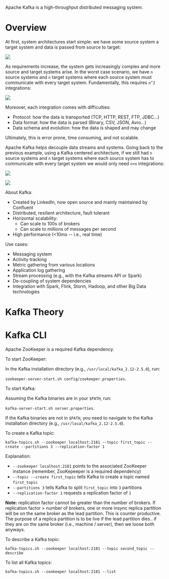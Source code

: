 Apache Kafka is a high-throughput distributed messaging system.

# Overview 

At first, system architectures start simple: we have some source system a target system and data is passed from source to target:

![](https://s3.amazonaws.com/gutucristian.github.io/Kafka/Screen+Shot+2020-06-01+at+5.54.47+PM.png)

As requirements increase, the system gets increasingly complex and more source and target systems arise. In the worst case scenario, we have `n` source systems and `n` target systems where each source system must communicate with every target system. Fundamentally, this requires `n^2` integrations:

![](https://s3.amazonaws.com/gutucristian.github.io/Kafka/Screen+Shot+2020-06-01+at+6.00.54+PM.png)

Moreover, each integration comes with difficulties:
- Protocol: how the data is transported (TCP, HTTP, REST, FTP, JDBC...)
- Data format: how the data is parsed (Binary, CSV, JSON, Avro...)
- Data schema and evolution: how the data is shaped and may change

Ultimately, this is error prone, time consuming, and not scalable.

Apache Kafka helps decouple data streams and systems. Going back to the previous example, using a Kafka centered architecture, if we still had `n` source systems and `n` target systems where each source system has to communicate with every target system we would only need `n+n` integrations:

![](https://s3.amazonaws.com/gutucristian.github.io/Kafka/Screen+Shot+2020-06-01+at+6.04.43+PM.png)

![](https://s3.amazonaws.com/gutucristian.github.io/Kafka/Screen+Shot+2020-06-01+at+6.11.47+PM.png)

About Kafka:
- Created by LinkedIn, now open source and mainly maintained by Confluent
- Distributed, resilient architecture, fault tolerant
- Horizontal scalability:
  - Can scale to 100s of brokers
  - Can scale to millions of messages per second
- High performance (<10ms -- i.e., real time)

Use cases:
- Messaging system
- Activity tracking
- Metric gathering from various locations
- Application log gathering
- Stream processing (e.g., with the Kafka streams API or Spark)
- De-coupling of system dependencies
- Integration with Spark, Flink, Storm, Hadoop, and other Big Data technologies

# Kafka Theory 

# Kafka CLI

Apache ZooKeeper is a required Kafka dependency.

To start ZooKeeper:

In the Kafka installation directory (e.g., `/usr/local/kafka_2.12-2.5.0`), run:

`zookeeper-server-start.sh config/zookeeper.properties`.

To start Kafka:

Assuming the Kafka binaries are in your `$PATH`, run:

`kafka-server-start.sh server.properties`. 

If the Kafka binaries are not in `$PATH`, you need to navigate to the Kafka installation directory (e.g., `/usr/local/kafka_2.12-2.5.0`).

To create a Kafka topic:

`kafka-topics.sh --zookeeper localhost:2181 --topic first_topic --create --partitions 3 --replication-factor 1`

Explanation:
- `--zookeeper localhost:2181` points to the associated ZooKeeper instance (remember, ZooKepeeper is a required dependency)
- `--topic --create first_topic` tells Kafka to create a topic named `first_topic`
- `--partitions 3` tells Kafka to split `first_topic` into `3` partitions
- `--replication-factor 1` requests a replication factor of `1`

**Note:** replication factor cannot be greater than the number of brokers. If replication factor > number of brokers, one or more insync replica partition will be on the same broker as the lead partition. This is counter productive. The purpose of a replica partition is to be live if the lead partition dies.. if they are on the same broker (i.e., machine / server), then we loose both anyways.

To describe a Kafka topic:

`kafka-topics.sh --zookeeper localhost:2181 --topic second_topic --describe`

To list all Kafka topics:

`kafka-topics.sh --zookeeper localhost:2181 --list`
